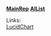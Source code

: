 [**MainRep**](https://github.com/BYT-PJATK/BYT-Main)
[**AIList**](https://github.com/BYT-PJATK/BYT-Main/blob/main/AILinks/AILinks.md)<br>

Links:<br>
[LucidChart](https://lucid.app/lucidchart/a68ad027-946a-4738-a9b7-1b532328b25a/edit?viewport_loc=731%2C-950%2C5468%2C3692%2C0_0&invitationId=inv_39d62d1d-6114-4ac7-8e6a-d95f0645085f)<br>
